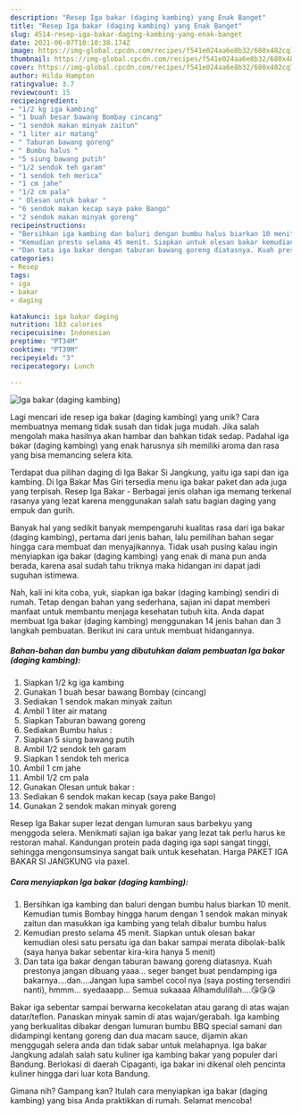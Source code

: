 ```yaml
---
description: "Resep Iga bakar (daging kambing) yang Enak Banget"
title: "Resep Iga bakar (daging kambing) yang Enak Banget"
slug: 4514-resep-iga-bakar-daging-kambing-yang-enak-banget
date: 2021-06-07T10:10:38.174Z
image: https://img-global.cpcdn.com/recipes/f541e024aa6e8b32/680x482cq70/iga-bakar-daging-kambing-foto-resep-utama.jpg
thumbnail: https://img-global.cpcdn.com/recipes/f541e024aa6e8b32/680x482cq70/iga-bakar-daging-kambing-foto-resep-utama.jpg
cover: https://img-global.cpcdn.com/recipes/f541e024aa6e8b32/680x482cq70/iga-bakar-daging-kambing-foto-resep-utama.jpg
author: Hilda Hampton
ratingvalue: 3.7
reviewcount: 15
recipeingredient:
- "1/2 kg iga kambing"
- "1 buah besar bawang Bombay cincang"
- "1 sendok makan minyak zaitun"
- "1 liter air matang"
- " Taburan bawang goreng"
- " Bumbu halus "
- "5 siung bawang putih"
- "1/2 sendok teh garam"
- "1 sendok teh merica"
- "1 cm jahe"
- "1/2 cm pala"
- " Olesan untuk bakar "
- "6 sendok makan kecap saya pake Bango"
- "2 sendok makan minyak goreng"
recipeinstructions:
- "Bersihkan iga kambing dan baluri dengan bumbu halus biarkan 10 menit. Kemudian tumis Bombay hingga harum dengan 1 sendok makan minyak zaitun dan masukkan iga kambing yang telah dibalur bumbu halus"
- "Kemudian presto selama 45 menit. Siapkan untuk olesan bakar kemudian olesi satu persatu iga dan bakar sampai merata dibolak-balik (saya hanya bakar sebentar kira-kira hanya 5 menit)"
- "Dan tata iga bakar dengan taburan bawang goreng diatasnya. Kuah prestonya jangan dibuang yaaa... seger banget buat pendamping iga bakarnya....dan....Jangan lupa sambel cocol nya (saya posting tersendiri nanti), hmmm... syedaaapp... Semua sukaaaa Alhamdulillah....😘😘😘"
categories:
- Resep
tags:
- iga
- bakar
- daging

katakunci: iga bakar daging 
nutrition: 183 calories
recipecuisine: Indonesian
preptime: "PT34M"
cooktime: "PT39M"
recipeyield: "3"
recipecategory: Lunch

---
```



![Iga bakar (daging kambing)](https://img-global.cpcdn.com/recipes/f541e024aa6e8b32/680x482cq70/iga-bakar-daging-kambing-foto-resep-utama.jpg)

Lagi mencari ide resep iga bakar (daging kambing) yang unik? Cara membuatnya memang tidak susah dan tidak juga mudah. Jika salah mengolah maka hasilnya akan hambar dan bahkan tidak sedap. Padahal iga bakar (daging kambing) yang enak harusnya sih memiliki aroma dan rasa yang bisa memancing selera kita.

Terdapat dua pilihan daging di Iga Bakar Si Jangkung, yaitu iga sapi dan iga kambing. Di Iga Bakar Mas Giri tersedia menu iga bakar paket dan ada juga yang terpisah. Resep Iga Bakar - Berbagai jenis olahan iga memang terkenal rasanya yang lezat karena menggunakan salah satu bagian daging yang empuk dan gurih.

Banyak hal yang sedikit banyak mempengaruhi kualitas rasa dari iga bakar (daging kambing), pertama dari jenis bahan, lalu pemilihan bahan segar hingga cara membuat dan menyajikannya. Tidak usah pusing kalau ingin menyiapkan iga bakar (daging kambing) yang enak di mana pun anda berada, karena asal sudah tahu triknya maka hidangan ini dapat jadi suguhan istimewa.


Nah, kali ini kita coba, yuk, siapkan iga bakar (daging kambing) sendiri di rumah. Tetap dengan bahan yang sederhana, sajian ini dapat memberi manfaat untuk membantu menjaga kesehatan tubuh kita. Anda dapat membuat Iga bakar (daging kambing) menggunakan 14 jenis bahan dan 3 langkah pembuatan. Berikut ini cara untuk membuat hidangannya.

<!--inarticleads1-->

##### Bahan-bahan dan bumbu yang dibutuhkan dalam pembuatan Iga bakar (daging kambing):

1. Siapkan 1/2 kg iga kambing
1. Gunakan 1 buah besar bawang Bombay (cincang)
1. Sediakan 1 sendok makan minyak zaitun
1. Ambil 1 liter air matang
1. Siapkan  Taburan bawang goreng
1. Sediakan  Bumbu halus :
1. Siapkan 5 siung bawang putih
1. Ambil 1/2 sendok teh garam
1. Siapkan 1 sendok teh merica
1. Ambil 1 cm jahe
1. Ambil 1/2 cm pala
1. Gunakan  Olesan untuk bakar :
1. Sediakan 6 sendok makan kecap (saya pake Bango)
1. Gunakan 2 sendok makan minyak goreng


Resep Iga Bakar super lezat dengan lumuran saus barbekyu yang menggoda selera. Menikmati sajian iga bakar yang lezat tak perlu harus ke restoran mahal. Kandungan protein pada daging iga sapi sangat tinggi, sehingga mengonsumsinya sangat baik untuk kesehatan. Harga PAKET IGA BAKAR SI JANGKUNG via paxel. 

<!--inarticleads2-->

##### Cara menyiapkan Iga bakar (daging kambing):

1. Bersihkan iga kambing dan baluri dengan bumbu halus biarkan 10 menit. Kemudian tumis Bombay hingga harum dengan 1 sendok makan minyak zaitun dan masukkan iga kambing yang telah dibalur bumbu halus
1. Kemudian presto selama 45 menit. Siapkan untuk olesan bakar kemudian olesi satu persatu iga dan bakar sampai merata dibolak-balik (saya hanya bakar sebentar kira-kira hanya 5 menit)
1. Dan tata iga bakar dengan taburan bawang goreng diatasnya. Kuah prestonya jangan dibuang yaaa... seger banget buat pendamping iga bakarnya....dan....Jangan lupa sambel cocol nya (saya posting tersendiri nanti), hmmm... syedaaapp... Semua sukaaaa Alhamdulillah....😘😘😘


Bakar iga sebentar sampai berwarna kecokelatan atau garang di atas wajan datar/teflon. Panaskan minyak samin di atas wajan/gerabah. Iga kambing yang berkualitas dibakar dengan lumuran bumbu BBQ special samani dan didampingi kentang goreng dan dua macam sauce, dijamin akan menggugah selera anda dan tidak sabar untuk melahapnya. Iga bakar Jangkung adalah salah satu kuliner iga kambing bakar yang populer dari Bandung. Berlokasi di daerah Cipaganti, iga bakar ini dikenal oleh pencinta kuliner hingga dari luar kota Bandung. 

Gimana nih? Gampang kan? Itulah cara menyiapkan iga bakar (daging kambing) yang bisa Anda praktikkan di rumah. Selamat mencoba!
